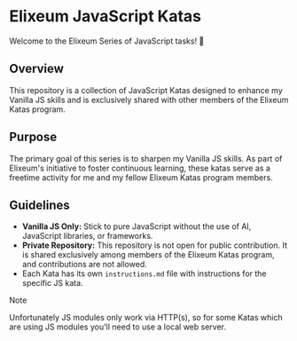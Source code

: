 # Elixeum JavaScript Katas
Welcome to the Elixeum Series of JavaScript tasks! 🚀

## Overview
This repository is a collection of JavaScript Katas designed to enhance my Vanilla JS skills and is exclusively shared with other members of the Elixeum Katas program.

## Purpose
The primary goal of this series is to sharpen my Vanilla JS skills. As part of Elixeum's initiative to foster continuous learning, these katas serve as a freetime activity for me and my fellow Elixeum Katas program members.

## Guidelines
- **Vanilla JS Only:** Stick to pure JavaScript without the use of AI, JavaScript libraries, or frameworks.
- **Private Repository:** This repository is not open for public contribution. It is shared exclusively among members of the Elixeum Katas program, and contributions are not allowed.
- Each Kata has its own ```instructions.md``` file with instructions for the specific JS kata.


> [!NOTE]  
> Unfortunately JS modules only work via HTTP(s), so for some Katas which are using JS modules you'll need to use a local web server.
